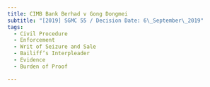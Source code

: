 ```yaml
---
title: CIMB Bank Berhad v Gong Dongmei
subtitle: "[2019] SGMC 55 / Decision Date: 6\_September\_2019"
tags:
  - Civil Procedure
  - Enforcement
  - Writ of Seizure and Sale
  - Bailiff’s Interpleader
  - Evidence
  - Burden of Proof

---
```

